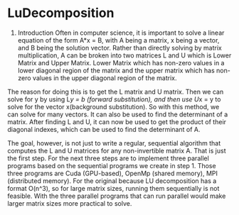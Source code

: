 # LuDecomposition

1. Introduction
Often in computer science, it is important to solve a linear equation of the form A*x = B, with A being a matrix, x being a vector, and B being the solution vector. Rather than directly solving by matrix multiplication, A can be broken into two matrices L and U which is Lower Matrix and Upper Matrix. Lower Matrix which has non-zero values in a lower diagonal region of the matrix and the upper matrix which has non-zero values in the upper diagonal region of the matrix. 

The reason for doing this is to get the L matrix and U matrix. Then we can solve for y by using L*y = b (forward substitution), and then use U*x = y to solve for the vector x(background substitution). So with this method, we can solve for many vectors. It can also be used to find the determinant of a matrix. After finding L and U, it can now be used to get the product of their diagonal indexes, which can be used to find the determinant of A. 

The goal, however, is not just to write a regular, sequential algorithm that computes the L and U matrices for any non-invertible matrix A. That is just the first step. For the next three steps are to implement three parallel programs based on the sequential programs we create in step 1. Those three programs are Cuda (GPU-based), OpenMp (shared memory), MPI (distributed memory). For the original because LU decomposition has a format O(n^3), so for large matrix sizes, running them sequentially is not feasible. With the three parallel programs that can run parallel would make larger matrix sizes more practical to solve.
